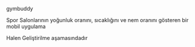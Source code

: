 gymbuddy

Spor Salonlarının yoğunluk oranını, sıcaklığını ve nem oranını gösteren bir mobil uygulama

Halen Geliştirilme aşamasındadır
